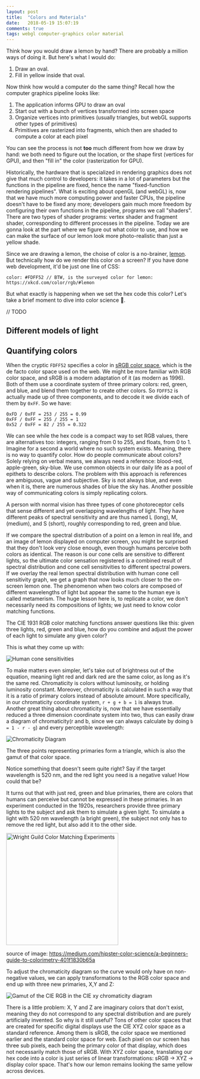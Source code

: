```yaml
---
layout: post
title:  "Colors and Materials"
date:   2018-05-19 15:07:19
comments: true
tags: webgl computer-graphics color material
---
```


Think how you would draw a lemon by hand?
There are probably a million ways of doing it. But here's what I would do:

1. Draw an oval.
2. Fill in yellow inside that oval.

Now think how would a computer do the same thing? Recall how the computer graphics pipeline looks like:

1. The application informs GPU to draw an oval
2. Start out with a bunch of vertices transformed into screen space
3. Organize vertices into primitives (usually triangles, but webGL supports other types of primitives)
4. Primitives are rasterized into fragments, which then are shaded to compute a color at each pixel

You can see the process is not **too** much different from how we draw by hand: we both need to figure out the location, or the shape first (vertices for GPU), and then "fill in" the color (rasterization for GPU). 

Historically, the hardware that is specialized in rendering graphics does not give that much control to developers: it takes in a lot of parameters but the functions in the pipeline are fixed, hence the name "fixed-function rendering pipelines". What is exciting about openGL (and webGL) is, now that we have much more computing power and faster CPUs, the pipeline doesn't have to be fixed any more; developers gain much more freedom by configuring their own functions in the pipeline, programs we call "shaders". There are two types of shader programs: vertex shader and fragment shader, corresponding to different processes in the pipeline. Today we are gonna look at the part where we figure out what color to use, and how we can make the surface of our lemon look more photo-realistic than just a yellow shade.

Since we are drawing a lemon, the choise of color is a no-brainer, [lemon](https://xkcd.com/color/rgb/#lemon). But technically how do we render this color on a screen? If you have done web development, it'd be just one line of CSS: 
```
color: #FDFF52 // BTW, is the surveyed color for lemon: https://xkcd.com/color/rgb/#lemon
``` 
But what exactly is happening when we set the hex code this color? Let's take a brief moment to dive into color science :rainbow:.

// TODO
## Different models of light



## Quantifying colors

When the cryptic `FDFF52` specifies a color in [sRGB color space](https://www.w3.org/TR/css-color-4/#sRGB), which is the de facto color space used on the web. We might be more familiar with RGB color space, and sRGB is a modern adaptation of it (as modern as 1996). Both of them use a coordinate system of three primary colors: red, green, and blue, and blend them together to create other colors. So `FDFF52` is actually made up of three components, and to decode it we divide each of them by `0xFF`. So we have:
```
0xFD / 0xFF = 253 / 255 = 0.99
0xFF / 0xFF = 255 / 255 = 1
0x52 / 0xFF = 82 / 255 = 0.322
```
We can see while the hex code is a compact way to set RGB values, there are alternatives too: integers, ranging from 0 to 255, and floats, from 0 to 1. Imagine for a second a world where no such system exists. Meaning, there is no way to quantify color. How do people communicate about colors? Solely relying on verbal means, we always need a reference: blood-red, apple-green, sky-blue. We use common objects in our daily life as a pool of epithets to describe colors. The problem with this approach is references are ambiguous, vague and subjective. Sky is not always blue, and even when it is, there are numerous shades of blue the sky has. Another possible way of communicating colors is simply replicating colors.

A person with normal vision has three types of cone photoreceptor cells that sense different and yet overlapping wavelengths of light. They have different peaks of spectral sensitivity and are thus named L (long), M, (medium), and S (short), roughly corresponding to red, green and blue.

If we compare the spectral distribution of a point on a lemon in real life, and an image of lemon displayed on computer screen, you might be surprised that they don't look very close enough, even though humans perceive both colors as identical. The reason is our cone cells are sensitive to different lights, so the ultimate color sensation registered is a combined result of spectral distribution and cone cell sensitivities to different spectral powers. If we overlay the real lemon spectral distribution with human cone cell sensitivity graph, we get a graph that now looks much closer to the on-screen lemon one. The phenomenon when two colors are composed of different wavelengths of light but appear the same to the human eye is called metamerism. The huge lesson here is, to replicate a color, we don't necessarily need its compositions of lights; we just need to know color matching functions.

The CIE 1931 RGB color matching functions answer questions like this: given three lights, red, green and blue, how do you combine and adjust the power of each light to simulate any given color?

This is what they come up with:

![Human cone sensitivities](https://upload.wikimedia.org/wikipedia/commons/thumb/6/69/CIE1931_RGBCMF.svg/325px-CIE1931_RGBCMF.svg.png)


To make matters even simpler, let's take out of brightness out of the equation, meaning light red and dark red are the same color, as long as it's the same red. Chromaticity is colors without luminosity, or holding luminosity constant. Moreover, chromaticity is calculated in such a way that it is a ratio of primary colors instead of absolute amount. More specifically, in our chromaticity coordinate system, `r + g + b = 1` is always true. Another great thing about chromaticity is, now that we have essentially reduced a three dimension coordinate system into two, thus can easily draw a diagram of chromaticity(r and b, since we can always calculate by doing `b = 1 - r - g`) and every perceptible wavelength:

![Chromaticity Diagram](https://upload.wikimedia.org/wikipedia/commons/thumb/1/16/CIE1931_rgxy.png/325px-CIE1931_rgxy.png)

The three points representing primaries form a triangle, which is also the gamut of that color space.

Notice something that doesn't seem quite right? Say if the target wavelength is 520 nm, and the red light you need is a negative value! How could that be?

It turns out that with just red, green and blue primaries, there are colors that humans can perceive but cannot be expressed in these primaries. In an experiment conducted in the 1920s, researchers provide three primary lights to the subject and ask them to simulate a given light. To simulate a light with 520 nm wavelength (a bright green), the subject not only has to remove the red light, but also add it to the other side. 

<img src=https://cdn-images-1.medium.com/max/800/0*Sm_qW8K7YU9MqTjY.png alt="Wright Guild Color Matching Experiments" style="width:300px">

source of image: https://medium.com/hipster-color-science/a-beginners-guide-to-colorimetry-401f1830b65a


To adjust the chromaticity diagram so the curve would only have on non-negative values, we can apply transformations to the RGB color space and end up with three new primaries, X,Y and Z:

![Gamut of the CIE RGB in the CIE xy chromaticity diagram](https://upload.wikimedia.org/wikipedia/commons/thumb/6/60/CIE1931xy_CIERGB.svg/325px-CIE1931xy_CIERGB.svg.png)


There is a little problem: X, Y and Z are imaginary colors that don't exist, meaning they do not correspond to any spectral distribution and are purely artificially invented. So why is it still useful? Tons of other color spaces that are created for specific digital displays use the CIE XYZ color space as a standard reference. Among them is sRGB, the color space we mentioned earlier and the standard color space for web. Each pixel on our screen has three sub pixels, each being the primary color of that display, which does not necessarily match those of sRGB. With XYZ color space, translating our hex code into a color is just series of linear transformations: sRGB -> XYZ -> display color space. That's how our lemon remains looking the same yellow across devices. 